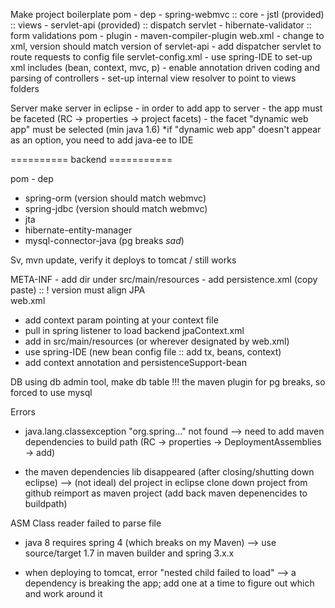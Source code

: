 Make project boilerplate
	pom - dep
	 - spring-webmvc :: core
	 - jstl (provided) :: views
	 - servlet-api (provided) :: dispatch servlet
	 - hibernate-validator :: form validations
	pom - plugin
	 - maven-compiler-plugin
	web.xml
	 - change to xml, version should match version of servlet-api
	 - add dispatcher servlet to route requests to config file
	servlet-config.xml
	 - use spring-IDE to set-up xml includes (bean, context, mvc, p)
	 - enable annotation driven coding and parsing of controllers
	 - set-up internal view resolver to point to views folders
	 
Server
	make server in eclipse - in order to add app to server
	 - the app must be faceted (RC -> properties -> project facets)
	 - the facet "dynamic web app" must be selected (min java 1.6)
	 	*if "dynamic web app" doesn't appear as an option, you need to add java-ee to IDE

========== backend ===========

pom - dep
 - spring-orm (version should match webmvc)
 - spring-jdbc (version should match webmvc)
 - jta
 - hibernate-entity-manager
 - mysql-connector-java (pg breaks *sad*)

Sv, mvn update, verify it deploys to tomcat / still works
	 
META-INF
	- add dir under src/main/resources
	- add persistence.xml (copy paste) :: ! version must align JPA	
web.xml
  - add context param pointing at your context file
  - pull in spring listener to load backend
jpaContext.xml
  - add in src/main/resources (or wherever designated by web.xml)
  - use spring-IDE (new bean config file :: add tx, beans, context)
  - add context annotation and persistenceSupport-bean
	 	 	
DB
	using db admin tool, make db table !!! the maven plugin for pg breaks, so forced to use mysql

Errors
 - java.lang.classexception "org.spring..." not found
 --> need to add maven dependencies to build path (RC -> properties -> DeploymentAssemblies -> add)

 - the maven dependencies lib disappeared (after closing/shutting down eclipse)
 --> (not ideal)
 	del project in eclipse
 	clone down project from github
 	reimport as maven project
	(add back maven depenencides to buildpath)
 
 ASM Class reader failed to parse file
  - java 8 requires spring 4 (which breaks on my Maven)
  --> use source/target 1.7 in maven builder and spring 3.x.x
  
 - when deploying to tomcat, error "nested child failed to load"
 --> a dependency is breaking the app; add one at a time to figure out which and work around it
 
